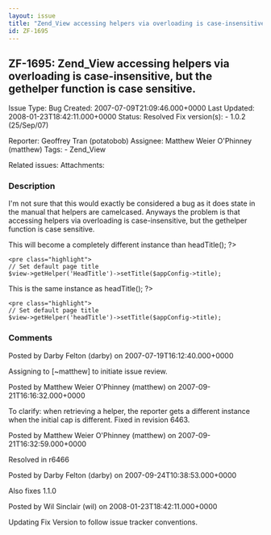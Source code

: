 ```yaml
---
layout: issue
title: "Zend_View accessing helpers via overloading is case-insensitive,  but the gethelper function is case sensitive."
id: ZF-1695
---
```


ZF-1695: Zend\_View accessing helpers via overloading is case-insensitive, but the gethelper function is case sensitive.
------------------------------------------------------------------------------------------------------------------------

 Issue Type: Bug Created: 2007-07-09T21:09:46.000+0000 Last Updated: 2008-01-23T18:42:11.000+0000 Status: Resolved Fix version(s): - 1.0.2 (25/Sep/07)
 
 Reporter:  Geoffrey Tran (potatobob)  Assignee:  Matthew Weier O'Phinney (matthew)  Tags: - Zend\_View
 
 Related issues: 
 Attachments: 
### Description

I'm not sure that this would exactly be considered a bug as it does state in the manual that helpers are camelcased. Anyways the problem is that accessing helpers via overloading is case-insensitive, but the gethelper function is case sensitive.

This will become a completely different instance than <?php echo $this->headTitle(); ?>

 
    <pre class="highlight">
    // Set default page title
    $view->getHelper('HeadTitle')->setTitle($appConfig->title);


This is the same instance as <?php echo $this->headTitle(); ?>

 
    <pre class="highlight">
    // Set default page title
    $view->getHelper('headTitle')->setTitle($appConfig->title);


 

 

### Comments

Posted by Darby Felton (darby) on 2007-07-19T16:12:40.000+0000

Assigning to [~matthew] to initiate issue review.

 

 

Posted by Matthew Weier O'Phinney (matthew) on 2007-09-21T16:16:32.000+0000

To clarify: when retrieving a helper, the reporter gets a different instance when the initial cap is different. Fixed in revision 6463.

 

 

Posted by Matthew Weier O'Phinney (matthew) on 2007-09-21T16:32:59.000+0000

Resolved in r6466

 

 

Posted by Darby Felton (darby) on 2007-09-24T10:38:53.000+0000

Also fixes 1.1.0

 

 

Posted by Wil Sinclair (wil) on 2008-01-23T18:42:11.000+0000

Updating Fix Version to follow issue tracker conventions.

 

 